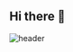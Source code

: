 ## Hi there 👋

![header](https://capsule-render.vercel.app/api?type=wave&color=hotpink&height=300&section=header&text=qque%20qque&fontSize=90)
